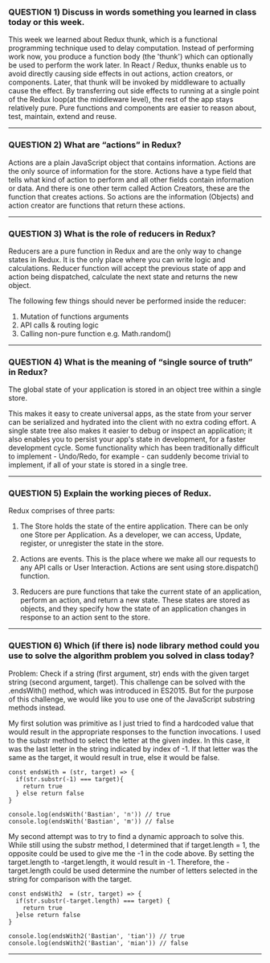 ### QUESTION 1) Discuss in words something you learned in class today or this week.

This week we learned about Redux thunk, which is a functional programming technique used to delay computation. Instead of performing work now, you produce a function body (the 'thunk') which can optionally be used to perform the work later. In React / Redux, thunks enable us to avoid directly causing side effects in out actions, action creators, or components. Later, that thunk will be invoked by middleware to actually cause the effect. By transferring out side effects to running at a single point of the Redux loop(at the middleware level), the rest of the app stays relatively pure. Pure functions and components are easier to reason about, test, maintain, extend and reuse.

---

### QUESTION 2) What are “actions” in Redux?

Actions are a plain JavaScript object that contains information. Actions are the only source of information for the store. Actions have a type field that tells what kind of action to perform and all other fields contain information or data. And there is one other term called Action Creators, these are the function that creates actions. So actions are the information (Objects) and action creator are functions that return these actions.

---

### QUESTION 3) What is the role of reducers in Redux?

Reducers are a pure function in Redux and are the only way to change states in Redux. It is the only place where you can write logic and calculations. Reducer function will accept the previous state of app and action being dispatched, calculate the next state and returns the new object.

The following few things should never be performed inside the reducer:

1. Mutation of functions arguments
2. API calls & routing logic
3. Calling non-pure function e.g. Math.random()

---

### QUESTION 4) What is the meaning of “single source of truth” in Redux?

The global state of your application is stored in an object tree within a single store.

This makes it easy to create universal apps, as the state from your server can be serialized and hydrated into the client with no extra coding effort. A single state tree also makes it easier to debug or inspect an application; it also enables you to persist your app's state in development, for a faster development cycle. Some functionality which has been traditionally difficult to implement - Undo/Redo, for example - can suddenly become trivial to implement, if all of your state is stored in a single tree.

---

### QUESTION 5) Explain the working pieces of Redux.

Redux comprises of three parts:

1. The Store holds the state of the entire application. There can be only one Store per Application. As a developer, we can access, Update, register, or unregister the state in the store.

2. Actions are events. This is the place where we make all our requests to any API calls or User Interaction. Actions are sent using store.dispatch() function.

3. Reducers are pure functions that take the current state of an application, perform an action, and return a new state. These states are stored as objects, and they specify how the state of an application changes in response to an action sent to the store.

---

### QUESTION 6) Which (if there is) node library method could you use to solve the algorithm problem you solved in class today?

Problem: Check if a string (first argument, str) ends with the given target string (second argument, target).
This challenge can be solved with the .endsWith() method, which was introduced in ES2015. But for the purpose of this challenge, we would like you to use one of the JavaScript substring methods instead.

My first solution was primitive as I just tried to find a hardcoded value that would result in the appropriate responses to the function invocations. I used to the substr method to select the letter at the given index. In this case, it was the last letter in the string indicated by index of -1. If that letter was the same as the target, it would result in true, else it would be false.

```
const endsWith = (str, target) => {
  if(str.substr(-1) === target){
    return true
  } else return false
}

console.log(endsWith('Bastian', 'n')) // true
console.log(endsWith('Bastian', 'm')) // false
```

My second attempt was to try to find a dynamic approach to solve this. While still using the substr method, I determined that if target.length = 1, the opposite could be used to give me the -1 in the code above. By setting the target.length to -target.length, it would result in -1. Therefore, the -target.length could be used determine the number of letters selected in the string for comparison with the target.

```
const endsWith2  = (str, target) => {
  if(str.substr(-target.length) === target) {
    return true
  }else return false
}

console.log(endsWith2('Bastian', 'tian')) // true
console.log(endsWith2('Bastian', 'mian')) // false

```

---

